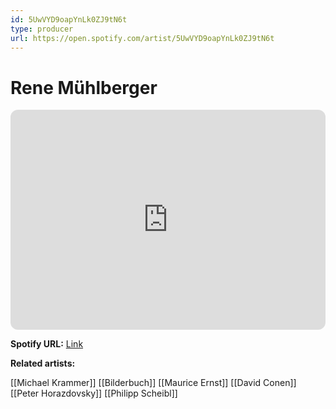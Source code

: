 ```yaml
---
id: 5UwVYD9oapYnLk0ZJ9tN6t
type: producer
url: https://open.spotify.com/artist/5UwVYD9oapYnLk0ZJ9tN6t
---
```

# Rene Mühlberger

<iframe style="border-radius:12px" src="https://open.spotify.com/embed/artist/5UwVYD9oapYnLk0ZJ9tN6t" width="100%" height="352" frameBorder="0" allowfullscreen="" allow="autoplay; clipboard-write; encrypted-media; fullscreen; picture-in-picture" loading="lazy"></iframe>

**Spotify URL:** [Link](https://open.spotify.com/artist/5UwVYD9oapYnLk0ZJ9tN6t)

**Related artists:**

[[Michael Krammer]]
[[Bilderbuch]]
[[Maurice Ernst]]
[[David Conen]]
[[Peter Horazdovsky]]
[[Philipp Scheibl]]
